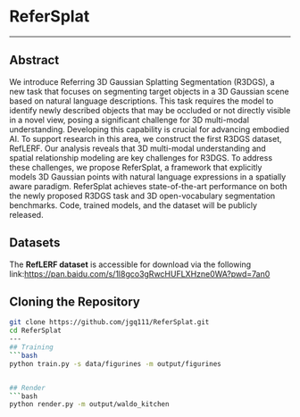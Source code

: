 # ReferSplat

---
## Abstract
We introduce Referring 3D Gaussian Splatting
Segmentation (R3DGS), a new task that focuses
on segmenting target objects in a 3D Gaussian
scene based on natural language descriptions.
This task requires the model to identify newly
described objects that may be occluded or not
directly visible in a novel view, posing a significant challenge for 3D multi-modal understanding. Developing this capability is crucial for advancing embodied AI. To support research in this
area, we construct the first R3DGS dataset, RefLERF. Our analysis reveals that 3D multi-modal
understanding and spatial relationship modeling
are key challenges for R3DGS. To address these
challenges, we propose ReferSplat, a framework
that explicitly models 3D Gaussian points with
natural language expressions in a spatially aware
paradigm. ReferSplat achieves state-of-the-art
performance on both the newly proposed R3DGS
task and 3D open-vocabulary segmentation benchmarks. Code, trained models, and the dataset will
be publicly released.

## Datasets
The **RefLERF dataset** is accessible for download via the following link:https://pan.baidu.com/s/1l8gco3gRwcHUFLXHzne0WA?pwd=7an0 


## Cloning the Repository
```bash
git clone https://github.com/jgq111/ReferSplat.git
cd ReferSplat
---
## Training
```bash
python train.py -s data/figurines -m output/figurines


## Render
```bash
python render.py -m output/waldo_kitchen
